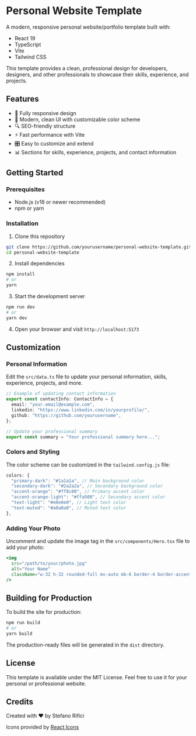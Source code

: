 # Personal Website Template

A modern, responsive personal website/portfolio template built with:

- React 19
- TypeScript
- Vite
- Tailwind CSS

This template provides a clean, professional design for developers, designers, and other professionals to showcase their skills, experience, and projects.

## Features

- 📱 Fully responsive design
- 🎨 Modern, clean UI with customizable color scheme
- 🔍 SEO-friendly structure
- ⚡ Fast performance with Vite
- 🎛️ Easy to customize and extend
- 📊 Sections for skills, experience, projects, and contact information

## Getting Started

### Prerequisites

- Node.js (v18 or newer recommended)
- npm or yarn

### Installation

1. Clone this repository

```bash
git clone https://github.com/yourusername/personal-website-template.git
cd personal-website-template
```

2. Install dependencies

```bash
npm install
# or
yarn
```

3. Start the development server

```bash
npm run dev
# or
yarn dev
```

4. Open your browser and visit `http://localhost:5173`

## Customization

### Personal Information

Edit the `src/data.ts` file to update your personal information, skills, experience, projects, and more.

```typescript
// Example of updating contact information
export const contactInfo: ContactInfo = {
  email: "your.email@example.com",
  linkedin: "https://www.linkedin.com/in/yourprofile/",
  github: "https://github.com/yourusername",
};

// Update your professional summary
export const summary = "Your professional summary here...";
```

### Colors and Styling

The color scheme can be customized in the `tailwind.config.js` file:

```javascript
colors: {
  "primary-dark": "#1a1a1a", // Main background color
  "secondary-dark": "#2a2a2a", // Secondary background color
  "accent-orange": "#ff8c00", // Primary accent color
  "accent-orange-light": "#ffa500", // Secondary accent color
  "text-light": "#e0e0e0", // Light text color
  "text-muted": "#a0a0a0", // Muted text color
},
```

### Adding Your Photo

Uncomment and update the image tag in the `src/components/Hero.tsx` file to add your photo:

```jsx
<img
  src="/path/to/your/photo.jpg"
  alt="Your Name"
  className="w-32 h-32 rounded-full mx-auto mb-6 border-4 border-accent-orange"
/>
```

## Building for Production

To build the site for production:

```bash
npm run build
# or
yarn build
```

The production-ready files will be generated in the `dist` directory.

## License

This template is available under the MIT License. Feel free to use it for your personal or professional website.

## Credits

Created with ♥ by Stefano Rifici

Icons provided by [React Icons](https://react-icons.github.io/react-icons/)
